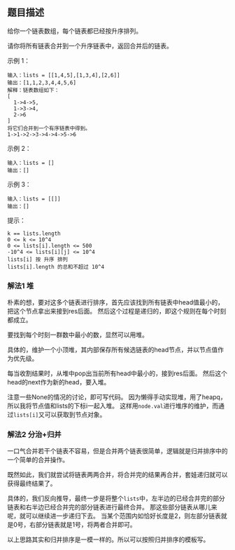## 题目描述
给你一个链表数组，每个链表都已经按升序排列。

请你将所有链表合并到一个升序链表中，返回合并后的链表。

示例 1：
```
输入：lists = [[1,4,5],[1,3,4],[2,6]]
输出：[1,1,2,3,4,4,5,6]
解释：链表数组如下：
[
  1->4->5,
  1->3->4,
  2->6
]
将它们合并到一个有序链表中得到。
1->1->2->3->4->4->5->6
```
示例 2：
```
输入：lists = []
输出：[]
```
示例 3：
```
输入：lists = [[]]
输出：[]
```

提示：
```
k == lists.length
0 <= k <= 10^4
0 <= lists[i].length <= 500
-10^4 <= lists[i][j] <= 10^4
lists[i] 按 升序 排列
lists[i].length 的总和不超过 10^4
```

### 解法1 堆
朴素的想，要对这多个链表进行排序，首先应该找到所有链表中head值最小的，把这个节点拿出来接到res后面。
然后这个过程是递归的，即这个规则在每个时刻都成立。

要找到每个时刻一群数中最小的数，显然可以用堆。

具体的，维护一个小顶堆，其内部保存所有候选链表的head节点，并以节点值作为优先级。

每当收割结果时，从堆中pop出当前所有head中最小的，接到res后面。
然后这个head的next作为新的head，要入堆。

注意一些None的情况的讨论，即可写代码。
因为懒得手动实现堆，用了heapq，所以我将节点值和lists的下标i一起入堆。
这样用`node.val`进行堆序的维护，而通过`lists[i]`又可以获取到节点对象。

### 解法2 分治+归并
一口气合并若干个链表不容易，但是合并两个链表很简单，逻辑就是归并排序中的一个简单的合并操作。

既然如此，我们就尝试将链表两两合并，将合并完的结果再合并，套娃递归就可以获得最终结果了。

具体的，我们反向推导，最终一步是将整个`lists`中，左半边的已经合并完的部分链表和右半边已经合并完的部分链表进行最终合并。
那这些部分链表从哪儿来呢，就可以继续进一步递归下去。
当某个范围内如恰好长度是2，则左部分链表就是0号，右部分链表就是1号，将两者合并即可。

以上思路其实和归并排序是一模一样的。所以可以按照归并排序的模板写。